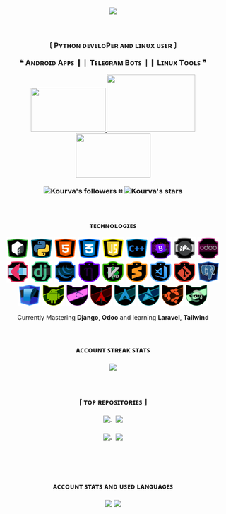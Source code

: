 <!-- Github's Readme Section -->
<h3 align="center">
    <!-- Trophy cards -->
    <img align="center" src="https://github-profile-trophy.vercel.app/?username=Kourva&no-bg=true&no-frame=true&column=6&row=1&margin-w=10&theme=matrix" />
    <br><br><br>
    <!-- About Me Section -->
    <p> 〔 Pʏᴛʜᴏɴ ᴅᴇᴠᴇʟᴏPᴇʀ ᴀɴᴅ ʟɪɴᴜx ᴜꜱᴇʀ 〕 </p> 
    <p>❝ Aɴᴅʀᴏɪᴅ Aᴩᴩꜱ ❙❘ Tᴇʟᴇɢʀᴀᴍ Bᴏᴛꜱ ❘❙ Lɪɴᴜx Tᴏᴏʟꜱ ❞</p>
    <!-- Certificates Section -->
    <p align="center">
        <a href="https://verify.mygreatlearning.com/verify/YJFFJNUM">
            <img src="https://d9jmtjs5r4cgq.cloudfront.net/ComplementaryCourseCertificate/2711791/original/Mike_Kourva20230608-69-1gt13gw.jpg" width=169 height=100 />
        </a>
        <a href="https://www.hackerrank.com/certificates/c3daf8efff6a">
            <img src="https://user-images.githubusercontent.com/118578799/233812176-983a8253-d161-4a1e-a336-0db76fcc15e2.png" width=200 height=130/>
        </a>
        <a href="https://verify.mygreatlearning.com/verify/OWNKOILF">
            <img src="https://d9jmtjs5r4cgq.cloudfront.net/ComplementaryCourseCertificate/2712126/original/Mike_Kourva20230608-69-vs9xma.jpg" width=169 height=100 />
        </a>
<!--         <a href="https://www.hackerrank.com/certificates/85073a706114">
            <img src="https://github.com/Kourva/Kourva/assets/118578799/a55963a6-aadd-4f9c-aabe-97a850ea6700" width=169 height=100 />
        </a> -->
    </p>
    <!-- Github Account Details  -->
    <img alt="Kourva's followers" src="https://img.shields.io/github/followers/Kourva?color=36ba01&label=Follows&logo=github&logoColor=000000&style=flat-square"> ⌗
    <img alt="Kourva's stars" src="https://img.shields.io/github/stars/Kourva?color=36ba01&label=Stars&logo=github&logoColor=000000&style=flat-square">
    <br>
</h3>
<br>

<!-- Skills Table -->
<div align="center">
    <div>
        <h3> ᴛᴇᴄʜɴᴏʟᴏɢɪᴇꜱ </h3> 
          <img width="50px" src="https://github.com/Kourva/AwesomeBadges/blob/main/Badges/languages/bash.png" alt="sh" title="BashScript" /> 
          <img width="50px" src="https://github.com/Kourva/AwesomeBadges/blob/main/Badges/languages/python.png" alt="py" title="Python"/> 
          <img width="50px" src="https://github.com/Kourva/AwesomeBadges/blob/main/Badges/languages/html.png" alt="html" title="HTML"/> 
          <img width="50px" src="https://github.com/Kourva/AwesomeBadges/blob/main/Badges/languages/css.png" alt="css" title="CSS"/> 
          <img width="50px" src="https://github.com/Kourva/AwesomeBadges/blob/main/Badges/languages/js.png" alt="js" title="JavaScript"/>
          <img width="50px" src="https://github.com/Kourva/AwesomeBadges/blob/main/Badges/languages/cpp.png" alt="cpp" title="C++"/>    
          <img width="50px" src="https://github.com/Kourva/AwesomeBadges/blob/main/Badges/frameworks/bootstrap.png" alt="css,js" title="Bootstrap" /> 
          <img width="50px" src="https://github.com/Kourva/AwesomeBadges/blob/main/Badges/frameworks/kivy.png" alt="py" title="Kivy"/> 
          <img width="50px" src="https://github.com/Kourva/AwesomeBadges/blob/main/Badges/frameworks/odoo.png" alt="py" title="Odoo"/> 
          <img width="50px" src="https://github.com/Kourva/AwesomeBadges/blob/main/Badges/frameworks/flet.png" alt="py" title="Flet"/> 
          <img width="50px" src="https://github.com/Kourva/AwesomeBadges/blob/main/Badges/frameworks/django.png" alt="py" title="Django"/>
          <img width="50px" src="https://github.com/Kourva/AwesomeBadges/blob/main/Badges/frameworks/jquery.png" alt="js" title="Jquery"/>
          <img width="50px" src="https://github.com/Kourva/AwesomeBadges/blob/main/Badges/editors/nano.png" alt="x" title="Nano" /> 
          <img width="50px" src="https://github.com/Kourva/AwesomeBadges/blob/main/Badges/editors/vim.png" alt="x" title="Vim"/> 
          <img width="50px" src="https://github.com/Kourva/AwesomeBadges/blob/main/Badges/editors/sublime.png" alt="x" title="Sublime"/> 
          <img width="50px" src="https://github.com/Kourva/AwesomeBadges/blob/main/Badges/editors/vscode.png" alt="x" title="VsCode"/> 
          <img width="50px" src="https://github.com/Kourva/AwesomeBadges/blob/main/Badges/tools/git.png" alt="x" title="Git"/>
          <img width="50px" src="https://github.com/Kourva/AwesomeBadges/blob/main/Badges/databases/postgresql.png" alt="x" title="PostgreSql"/>
          <img width="50px" src="https://github.com/Kourva/AwesomeBadges/blob/main/Badges/databases/sqlite.png" alt="x" title="Sqlite"/>
          <img width="50px" src="https://github.com/Kourva/AwesomeBadges/blob/main/Badges/distros/android.png" alt="apk" title="Android" /> 
          <img width="50px" src="https://github.com/Kourva/AwesomeBadges/blob/main/Badges/distros/kalilinux.png" alt="x" title="KaliLinux"/> 
          <img width="50px" src="https://github.com/Kourva/AwesomeBadges/blob/main/Badges/distros/blackarch.png" alt="x" title="BlackArch"/> 
          <img width="50px" src="https://github.com/Kourva/AwesomeBadges/blob/main/Badges/distros/archlinux.png" alt="x" title="ArchLinux"/> 
          <img width="50px" src="https://github.com/Kourva/AwesomeBadges/blob/main/Badges/distros/artixlinux.png" alt="x" title="ArtixLinux"/>
          <img width="50px" src="https://github.com/Kourva/AwesomeBadges/blob/main/Badges/distros/ubuntu.png" alt="x" title="Ubuntu"/>
          <img width="50px" src="https://github.com/Kourva/AwesomeBadges/blob/main/Badges/distros/voidlinux.png" alt="x" title="VoidLinux"/>
</div>
    <p>Currently Mastering <b>Django</b>, <b>Odoo</b> and learning <b>Laravel</b>, <b>Tailwind</b></p>
<br>

<!-- Account's Streak Stats -->
<h3 align="center">
    <p> ᴀᴄᴄᴏᴜɴᴛ ꜱᴛʀᴇᴀᴋ ꜱᴛᴀᴛꜱ </p> 
        <img align="center" src="https://streak-stats.demolab.com?user=Kourva&theme=transparent&hide_border=true&border_radius=10&locale=en&mode=weekly&card_width=800&background=00000000&ring=36ba01&currStreakLabel=ffffff&fire=ffffff&stroke=36ba01&sideLabels=ffffff&theme=hacker" />
    <p>
</h3>

<!-- Extra Repository Pins -->
<h3 align="center">
    <br>
    <p>⌈ ᴛᴏᴩ ʀᴇᴩᴏꜱɪᴛᴏʀɪᴇꜱ ⌋</p>
    <a href="https://github.com/Kourva/AwesomeChatGPTBot">
        <img align="center" src="https://github-readme-stats-git-masterrstaa-rickstaa.vercel.app/api/pin/?username=Kourva&repo=AwesomeChatGPTBot&theme=transparent&show_owner=false&border_color=000000&title_color=000000&text_color=020202&border_radius=10&bg_color=0,ff007f,ff557f,ff00ff" />
    </a>&nbsp;
    <a href="https://github.com/Kourva/V2rayDoprax">
        <img align="center" src="https://github-readme-stats-git-masterrstaa-rickstaa.vercel.app/api/pin/?username=Kourva&repo=V2rayDoprax&theme=transparent&show_owner=false&border_color=000000&title_color=000000&text_color=020202&border_radius=10&bg_color=0,00ff00,36ba01,3bcf05" />
    </a><br><br>
    <a href="https://github.com/Kourva/FletGrm">
        <img align="center" src="https://github-readme-stats-git-masterrstaa-rickstaa.vercel.app/api/pin/?username=Kourva&repo=FletGrm&theme=transparent&show_owner=false&border_color=000000&title_color=000000&text_color=020202&border_radius=10&bg_color=214263,4589ce,214263" />
    </a>&nbsp;
    <a href="https://github.com/Kourva/CornHub">
        <img align="center" src="https://github-readme-stats-git-masterrstaa-rickstaa.vercel.app/api/pin/?username=Kourva&repo=CornHub&theme=transparent&show_owner=false&border_color=000000&title_color=000000&text_color=020202&border_radius=10&bg_color=c2c200,ff5500,c2c200" />
    </a>
    
</h3>

<br>

<!-- Account's Languages Stats -->
<h3 align="center">
    <br>
    <p> ᴀᴄᴄᴏᴜɴᴛ ꜱᴛᴀᴛꜱ ᴀɴᴅ ᴜꜱᴇᴅ ʟᴀɴɢᴜᴀɢᴇꜱ </p>
    <img align="center" src="https://github-readme-stats.vercel.app/api?username=Kourva&show_icons=true&theme=transparent&bg-color=00000000&hide_border=false&title_color=ffffff&text_color=3bcf05&count_private=true&locale=en&rank_icon=percentile&border_color=00000000&border_radius=10&line_height=25&&show=reviews,discussions_started,discussions_answered&include_all_commits=true&text_bold=true" />
    <img align="center" src="https://github-readme-stats.vercel.app/api/top-langs/?username=Kourva&langs_count=15&layout=compact&hide_border=false&theme=transparent&locale=en&title_color=ffffff&text_color=3bcf05&card_width=350&border_color=00000000&border_radius=10&line_height=30" />
</h3> 
